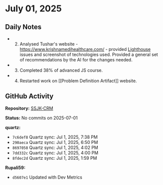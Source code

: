 ﻿# July 01, 2025

## Daily Notes

- 2. Analysed Tushar's website - https://www.krishnamedihealthcare.com/ - provided [Lighthouse](https://googlechrome.github.io/lighthouse/viewer/?psiurl=https%3A%2F%2Fwww.krishnamedihealthcare.com%2F&strategy=desktop&category=performance&category=accessibility&category=best-practices&category=seo&locale=en-GB&utm_source=lh-chrome-ext) issues and screenshot of technologies used. Provided a general set of recommendations by the AI for the changes needed.
- 3. Completed 38% of advanced JS course.
- 4. Restarted work on [[Problem Definition Artifact]] website.

## GitHub Activity

**Repository:** [SSJK-CRM](https://github.com/Rupali59/SSJK-CRM)

**Status:** No commits on 2025-07-01

**quartz:**
- `7c6def8` Quartz sync: Jul 1, 2025, 7:38 PM
- `290aeca` Quartz sync: Jul 1, 2025, 6:50 PM
- `8697058` Quartz sync: Jul 1, 2025, 4:02 PM
- `7dd332c` Quartz sync: Jul 1, 2025, 4:00 PM
- `8fdec2d` Quartz sync: Jul 1, 2025, 1:59 PM

**Rupali59:**
- `d5607e1` Updated with Dev Metrics

